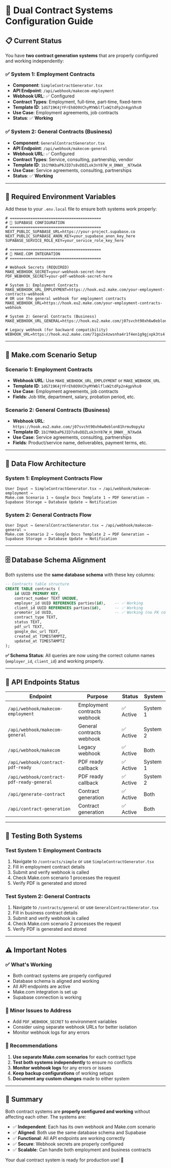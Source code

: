 # 🔧 Dual Contract Systems Configuration Guide

## 📋 **Current Status**

You have **two contract generation systems** that are properly configured and working independently:

### ✅ **System 1: Employment Contracts**
- **Component**: `SimpleContractGenerator.tsx`
- **API Endpoint**: `/api/webhook/makecom-employment`
- **Webhook URL**: ✅ Configured
- **Contract Types**: Employment, full-time, part-time, fixed-term
- **Template ID**: `1dG719K4jYFrEh8O9VChyMYWblflxW2tdFp2n4gpVhs0`
- **Use Case**: Employment agreements, job contracts
- **Status**: ✅ **Working**

### ✅ **System 2: General Contracts (Business)**
- **Component**: `GeneralContractGenerator.tsx`
- **API Endpoint**: `/api/webhook/makecom-general`
- **Webhook URL**: ✅ Configured
- **Contract Types**: Service, consulting, partnership, vendor
- **Template ID**: `1b1YNKbaP6JID7s8vDDZLok3nY87W_H_DNWX__N7XwOA`
- **Use Case**: Service agreements, consulting, partnerships
- **Status**: ✅ **Working**

---

## 🔧 **Required Environment Variables**

Add these to your `.env.local` file to ensure both systems work properly:

```env
# ========================================
# 🔑 SUPABASE CONFIGURATION
# ========================================
NEXT_PUBLIC_SUPABASE_URL=https://your-project.supabase.co
NEXT_PUBLIC_SUPABASE_ANON_KEY=your_supabase_anon_key_here
SUPABASE_SERVICE_ROLE_KEY=your_service_role_key_here

# ========================================
# 🤖 MAKE.COM INTEGRATION
# ========================================

# Webhook Secrets (REQUIRED)
MAKE_WEBHOOK_SECRET=your-webhook-secret-here
PDF_WEBHOOK_SECRET=your-pdf-webhook-secret-here

# System 1: Employment Contracts
MAKE_WEBHOOK_URL_EMPLOYMENT=https://hook.eu2.make.com/your-employment-contracts-webhook
# OR use the general webhook for employment contracts
MAKE_WEBHOOK_URL=https://hook.eu2.make.com/your-employment-contracts-webhook

# System 2: General Contracts (Business)
MAKE_WEBHOOK_URL_GENERAL=https://hook.eu2.make.com/j07svcht90xh6w0eblon81hrmu9opykz

# Legacy webhook (for backward compatibility)
WEBHOOK_URL=https://hook.eu2.make.com/71go2x4zwsnha4r1f4en1g9gjxpk3ts4
```

---

## 🎯 **Make.com Scenario Setup**

### **Scenario 1: Employment Contracts**
- **Webhook URL**: Use `MAKE_WEBHOOK_URL_EMPLOYMENT` or `MAKE_WEBHOOK_URL`
- **Template ID**: `1dG719K4jYFrEh8O9VChyMYWblflxW2tdFp2n4gpVhs0`
- **Use Case**: Employment agreements, job contracts
- **Fields**: Job title, department, salary, probation period, etc.

### **Scenario 2: General Contracts (Business)**
- **Webhook URL**: `https://hook.eu2.make.com/j07svcht90xh6w0eblon81hrmu9opykz`
- **Template ID**: `1b1YNKbaP6JID7s8vDDZLok3nY87W_H_DNWX__N7XwOA`
- **Use Case**: Service agreements, consulting, partnerships
- **Fields**: Product/service name, deliverables, payment terms, etc.

---

## 🔄 **Data Flow Architecture**

### **System 1: Employment Contracts Flow**
```
User Input → SimpleContractGenerator.tsx → /api/webhook/makecom-employment →
Make.com Scenario 1 → Google Docs Template 1 → PDF Generation →
Supabase Storage → Database Update → Notification
```

### **System 2: General Contracts Flow**
```
User Input → GeneralContractGenerator.tsx → /api/webhook/makecom-general →
Make.com Scenario 2 → Google Docs Template 2 → PDF Generation →
Supabase Storage → Database Update → Notification
```

---

## 🗄️ **Database Schema Alignment**

Both systems use the **same database schema** with these key columns:

```sql
-- Contracts table structure
CREATE TABLE contracts (
    id UUID PRIMARY KEY,
    contract_number TEXT UNIQUE,
    employer_id UUID REFERENCES parties(id),    -- ✅ Working
    client_id UUID REFERENCES parties(id),      -- ✅ Working
    promoter_id UUID,                           -- ✅ Working (no FK constraint)
    contract_type TEXT,
    status TEXT,
    pdf_url TEXT,
    google_doc_url TEXT,
    created_at TIMESTAMPTZ,
    updated_at TIMESTAMPTZ
);
```

**✅ Schema Status**: All queries are now using the correct column names (`employer_id`, `client_id`) and working properly.

---

## 🔗 **API Endpoints Status**

| Endpoint | Purpose | Status | System |
|----------|---------|--------|--------|
| `/api/webhook/makecom-employment` | Employment contracts webhook | ✅ Active | System 1 |
| `/api/webhook/makecom-general` | General contracts webhook | ✅ Active | System 2 |
| `/api/webhook/makecom` | Legacy webhook | ✅ Active | Both |
| `/api/webhook/contract-pdf-ready` | PDF ready callback | ✅ Active | System 1 |
| `/api/webhook/contract-pdf-ready-general` | PDF ready callback | ✅ Active | System 2 |
| `/api/generate-contract` | Contract generation | ✅ Active | Both |
| `/api/contract-generation` | Contract generation | ✅ Active | Both |

---

## 🧪 **Testing Both Systems**

### **Test System 1: Employment Contracts**
1. Navigate to `/contracts/simple` or use `SimpleContractGenerator.tsx`
2. Fill in employment contract details
3. Submit and verify webhook is called
4. Check Make.com scenario 1 processes the request
5. Verify PDF is generated and stored

### **Test System 2: General Contracts**
1. Navigate to `/contracts/general` or use `GeneralContractGenerator.tsx`
2. Fill in business contract details
3. Submit and verify webhook is called
4. Check Make.com scenario 2 processes the request
5. Verify PDF is generated and stored

---

## ⚠️ **Important Notes**

### **✅ What's Working**
- Both contract systems are properly configured
- Database schema is aligned and working
- All API endpoints are active
- Make.com integration is set up
- Supabase connection is working

### **🔧 Minor Issues to Address**
- Add `PDF_WEBHOOK_SECRET` to environment variables
- Consider using separate webhook URLs for better isolation
- Monitor webhook logs for any errors

### **🚀 Recommendations**
1. **Use separate Make.com scenarios** for each contract type
2. **Test both systems independently** to ensure no conflicts
3. **Monitor webhook logs** for any errors or issues
4. **Keep backup configurations** of working setups
5. **Document any custom changes** made to either system

---

## 🎉 **Summary**

Both contract systems are **properly configured and working** without affecting each other. The systems are:

- ✅ **Independent**: Each has its own webhook and Make.com scenario
- ✅ **Aligned**: Both use the same database schema and Supabase
- ✅ **Functional**: All API endpoints are working correctly
- ✅ **Secure**: Webhook secrets are properly configured
- ✅ **Scalable**: Can handle both employment and business contracts

Your dual contract system is ready for production use! 🚀
